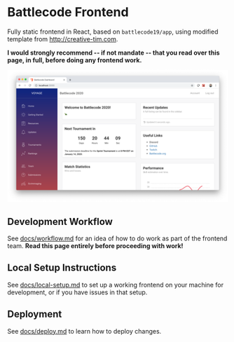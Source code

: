 # Battlecode Frontend

Fully static frontend in React, based on `battlecode19/app`, using modified template from http://creative-tim.com.

**I would strongly recommend -- if not mandate -- that you read over this page, in full, before doing any frontend work.**

![](screenshot.png)

## Development Workflow

See [docs/workflow.md](docs/workflow.md) for an idea of how to do work as part of the frontend team. **Read this page entirely before proceeding with work!**

## Local Setup Instructions

See [docs/local-setup.md](docs/local-setup.md) to set up a working frontend on your machine for development, or if you have issues in that setup.

## Deployment

See [docs/deploy.md](docs/deploy.md) to learn how to deploy changes.

